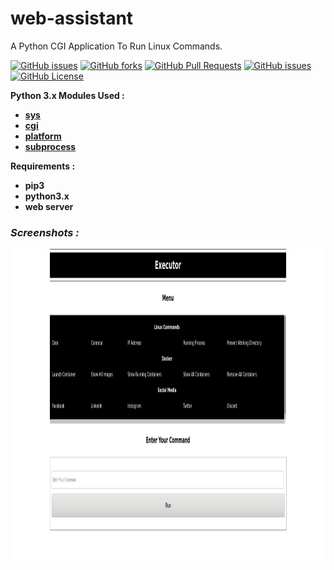 # web-assistant
A Python CGI Application To Run Linux Commands.

[![GitHub issues](https://img.shields.io/github/stars/Vishal1297/web-assistant)](https://github.com/Vishal1297/web-assistant/stargazers)
[![GitHub forks](https://img.shields.io/github/forks/Vishal1297/web-assistant)](https://github.com/Vishal1297/web-assistant/network/members)
[![GitHub Pull Requests](https://img.shields.io/github/issues-pr/Vishal1297/web-assistant?style=plastic)](https://github.com/Vishal1297/web-assistant/pulls)
[![GitHub issues](https://img.shields.io/github/issues/Vishal1297/web-assistant?style=plastic)](https://github.com/Vishal1297/web-assistant/issues)
[![GitHub License](https://img.shields.io/github/license/Vishal1297/web-assistant)](https://github.com/Vishal1297/web-assistant/blob/master/LICENSE)

**Python 3.x Modules Used :**

- **[sys](https://docs.python.org/3/library/sys.html)**
- **[cgi](https://docs.python.org/3/library/cgi.html)**
- **[platform](https://docs.python.org/3/library/platform.html)**
- **[subprocess](https://docs.python.org/3/library/subprocess.html)**

**Requirements :**

- **pip3**
- **python3.x**
- **web server**

### *Screenshots :*

<img src="images/home.png" height="500" width="1100">
